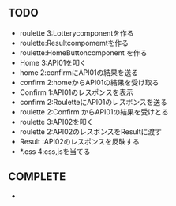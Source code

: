 ## TODO
- roulette 3:Lotterycomponentを作る 
- roulette:Resultcompomemtを作る
- roulette:HomeButtoncomponent を作る
- Home 3:API01を叩く
- home 2:confirmにAPI01の結果を送る
- confirm 2:homeからAPI01の結果を受け取る
- Confirm 1:API01のレスポンスを表示
- confirm 2:RouletteにAPI01のレスポンスを送る
- roulette 2:Confirm からAPI01の結果を受けとる
- roulette 3:API02を叩く
- roulette 2:API02のレスポンスをResultに渡す
- Result :API02のレスポンスを反映する
- *.css 4:css,jsを当てる

## COMPLETE
- 